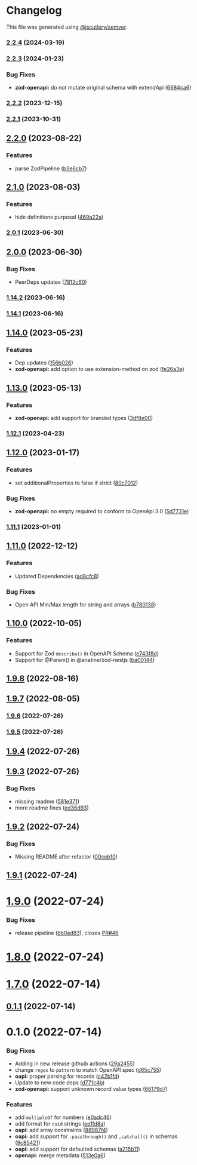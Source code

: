 # Changelog

This file was generated using [@jscutlery/semver](https://github.com/jscutlery/semver).

### [2.2.4](https://github.com/anatine/zod-plugins/compare/zod-openapi-2.2.3...zod-openapi-2.2.4) (2024-03-19)

### [2.2.3](https://github.com/anatine/zod-plugins/compare/zod-openapi-2.2.2...zod-openapi-2.2.3) (2024-01-23)


### Bug Fixes

* **zod-openapi:** do not mutate original schema with extendApi ([6684ca6](https://github.com/anatine/zod-plugins/commit/6684ca6b54e49afc1ccedc701e9b7e289e2e9b42))

### [2.2.2](https://github.com/anatine/zod-plugins/compare/zod-openapi-2.2.1...zod-openapi-2.2.2) (2023-12-15)

### [2.2.1](https://github.com/anatine/zod-plugins/compare/zod-openapi-2.2.0...zod-openapi-2.2.1) (2023-10-31)

## [2.2.0](https://github.com/anatine/zod-plugins/compare/zod-openapi-2.1.0...zod-openapi-2.2.0) (2023-08-22)


### Features

* parse ZodPipeline ([b3e6cb7](https://github.com/anatine/zod-plugins/commit/b3e6cb77766c23326b0ffce8f62102d3096d28e2))

## [2.1.0](https://github.com/anatine/zod-plugins/compare/zod-openapi-2.0.1...zod-openapi-2.1.0) (2023-08-03)


### Features

* hide definitions purposal ([469a22a](https://github.com/anatine/zod-plugins/commit/469a22ad933c9ea220b221e9d4b9fe42b63aa4f2))

### [2.0.1](https://github.com/anatine/zod-plugins/compare/zod-openapi-2.0.0...zod-openapi-2.0.1) (2023-06-30)

## [2.0.0](https://github.com/anatine/zod-plugins/compare/zod-openapi-1.14.2...zod-openapi-2.0.0) (2023-06-30)


### Bug Fixes

* PeerDeps updates ([7812c60](https://github.com/anatine/zod-plugins/commit/7812c6048b19430424b69720bbd98726dc863bf3))

### [1.14.2](https://github.com/anatine/zod-plugins/compare/zod-openapi-1.14.1...zod-openapi-1.14.2) (2023-06-16)

### [1.14.1](https://github.com/anatine/zod-plugins/compare/zod-openapi-1.14.0...zod-openapi-1.14.1) (2023-06-16)

## [1.14.0](https://github.com/anatine/zod-plugins/compare/zod-openapi-1.13.0...zod-openapi-1.14.0) (2023-05-23)


### Features

* Dep updates ([156b026](https://github.com/anatine/zod-plugins/commit/156b026391eba70c00df8b0f96ec402db1ceed4c))
* **zod-openapi:** add option to use extension-method on zod ([fe26a3e](https://github.com/anatine/zod-plugins/commit/fe26a3ed3a0f9a8d62d65ad43b34a7091268aec7))

## [1.13.0](https://github.com/anatine/zod-plugins/compare/zod-openapi-1.12.0...zod-openapi-1.13.0) (2023-05-13)


### Features

* **zod-openapi:** add support for branded types ([3df8e00](https://github.com/anatine/zod-plugins/commit/3df8e00dd9ed602e6a0b44e9c4b2d7fec4f89607))

### [1.12.1](https://github.com/anatine/zod-plugins/compare/zod-openapi-1.12.0...zod-openapi-1.12.1) (2023-04-23)

## [1.12.0](https://github.com/anatine/zod-plugins/compare/zod-openapi-1.11.1...zod-openapi-1.12.0) (2023-01-17)


### Features

* set additionalProperties to false if strict ([80c7012](https://github.com/anatine/zod-plugins/commit/80c7012922bb4b1a59a5b96d0b5680e7cc436976))


### Bug Fixes

* **zod-openapi:** no empty required to conform to OpenApi 3.0 ([5d7731e](https://github.com/anatine/zod-plugins/commit/5d7731e3ae8b457664f2a750274005d0a5a50f7f))

### [1.11.1](https://github.com/anatine/zod-plugins/compare/zod-openapi-1.11.0...zod-openapi-1.11.1) (2023-01-01)

## [1.11.0](https://github.com/anatine/zod-plugins/compare/zod-openapi-1.10.0...zod-openapi-1.11.0) (2022-12-12)


### Features

* Updated Dependencies ([ad8cfc8](https://github.com/anatine/zod-plugins/commit/ad8cfc8fa40ca32736dbfb0d8906569d2a626cbe))


### Bug Fixes

* Open API Min/Max length for string and arrays ([b780138](https://github.com/anatine/zod-plugins/commit/b78013862285b5e7f1c336db26dcf2f5bc356f51))

## [1.10.0](https://github.com/anatine/zod-plugins/compare/zod-openapi-1.9.7...zod-openapi-1.10.0) (2022-10-05)


### Features

*  Support for Zod `describe()` in OpenAPI Schema ([e743f8d](https://github.com/anatine/zod-plugins/commit/e743f8d18b71ded62863c3f8c22db4be2b576479))
* Support for @Param() in @anatine/zod-nestjs ([ba00144](https://github.com/anatine/zod-plugins/commit/ba001444d3554695fe6db6b0d449f03351d65c48))

## [1.9.8](https://github.com/anatine/zod-plugins/compare/zod-openapi-1.9.7...zod-openapi-1.9.8) (2022-08-16)



## [1.9.7](https://github.com/anatine/zod-plugins/compare/zod-openapi-1.9.6...zod-openapi-1.9.7) (2022-08-05)



### [1.9.6](https://github.com/anatine/zod-plugins/compare/zod-openapi-1.9.5...zod-openapi-1.9.6) (2022-07-26)

### [1.9.5](https://github.com/anatine/zod-plugins/compare/zod-openapi-1.9.4...zod-openapi-1.9.5) (2022-07-26)

## [1.9.4](https://github.com/anatine/zod-plugins/compare/zod-openapi-1.9.3...zod-openapi-1.9.4) (2022-07-26)



## [1.9.3](https://github.com/anatine/zod-plugins/compare/zod-openapi-1.9.2...zod-openapi-1.9.3) (2022-07-26)


### Bug Fixes

* missing readme ([581e371](https://github.com/anatine/zod-plugins/commit/581e37112c223782759635ae34937a0dfa664dc9))
* more readme fixes ([ed36d93](https://github.com/anatine/zod-plugins/commit/ed36d935dc6bb93ab35b5212e966130ff3ba9838))



## [1.9.2](https://github.com/anatine/zod-plugins/compare/zod-openapi-1.9.1...zod-openapi-1.9.2) (2022-07-24)


### Bug Fixes

* Missing README after refactor ([00ceb10](https://github.com/anatine/zod-plugins/commit/00ceb10be8251c6be2a83e64a9a8cd6116451938))



## [1.9.1](https://github.com/anatine/zod-plugins/compare/zod-openapi-1.9.0...zod-openapi-1.9.1) (2022-07-24)



# [1.9.0](https://github.com/anatine/zod-plugins/compare/zod-openapi-1.8.0...zod-openapi-1.9.0) (2022-07-24)


### Bug Fixes

* release pipeline ([bb0ad83](https://github.com/anatine/zod-plugins/commit/bb0ad836a954659b778f1181dff4fe99daf35447)), closes [PR#46](https://github.com/PR/issues/46)



# [1.8.0](https://github.com/anatine/zod-plugins/compare/zod-openapi-1.7.0...zod-openapi-1.8.0) (2022-07-24)



# [1.7.0](https://github.com/anatine/zod-plugins/compare/zod-openapi-1.6.2...zod-openapi-1.7.0) (2022-07-14)



## [0.1.1](https://github.com/anatine/zod-plugins/compare/zod-openapi-0.1.0...zod-openapi-0.1.1) (2022-07-14)



# 0.1.0 (2022-07-14)


### Bug Fixes

* Adding in new release githuib actions ([29a2455](https://github.com/anatine/zod-plugins/commit/29a2455161f7021df9f933d0d8b200a08fe31fde))
* change `regex` to `pattern` to match OpenAPI spec ([d65c755](https://github.com/anatine/zod-plugins/commit/d65c755aeef95ff19b1b767ec7018ac44be3c83f))
* **oapi:** proper parsing for records ([c42b1fd](https://github.com/anatine/zod-plugins/commit/c42b1fd8f3e39fbcdd9b5f89561723388fc2232c))
* Update to new code deps ([d771c4b](https://github.com/anatine/zod-plugins/commit/d771c4b2b026635a6704eeb1fca80dd2f2e5e8e8))
* **zod-openapi:** support unknown record value types ([66179d7](https://github.com/anatine/zod-plugins/commit/66179d736599d8f300afef936d3e776ca5ea488f))


### Features

* add `multipleOf` for numbers ([e0adc46](https://github.com/anatine/zod-plugins/commit/e0adc467bf5eb79ae8b37e2c9818af2c62e23568))
* add format for `cuid` strings ([ee1fd8a](https://github.com/anatine/zod-plugins/commit/ee1fd8ae5ba456d0ad4744fcf6de38289cf26b53))
* **oapi:** add array constraints ([88987f4](https://github.com/anatine/zod-plugins/commit/88987f432fbd7657dff77f0a3b377d2757578101))
* **oapi:** add support for `.passthrough()` and `,catchall()` in schemas ([9c85421](https://github.com/anatine/zod-plugins/commit/9c85421fcd97ecca4f268ff2f180dcf99cea4ab3))
* **oapi:** add support for defaulted schemas ([a215b11](https://github.com/anatine/zod-plugins/commit/a215b110ccfad19c5fd5e7942df1c094eb7e953e))
* **openapi:** merge metadata ([513e0a6](https://github.com/anatine/zod-plugins/commit/513e0a6fc90e579f14ef9c89389001ea8b08c20e))
